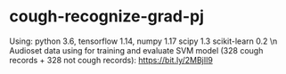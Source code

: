 # cough-recognize-grad-pj

Using: 
python 3.6,
tensorflow 1.14,
numpy 1.17
scipy 1.3
scikit-learn 0.2
\n
Audioset data using for training and evaluate SVM model (328 cough records + 328 not cough records): https://bit.ly/2MBjIl9
